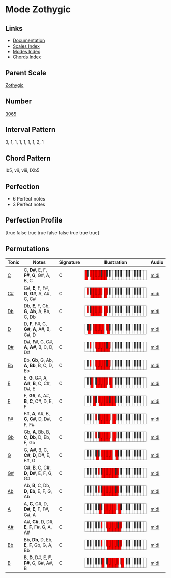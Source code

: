 # Mode Zothygic

## Links

- [Documentation](README.md)
- [Scales Index](Scales.md)
- [Modes Index](Modes.md)
- [Chords Index](Chords.md)

## Parent Scale

[Zothygic](ScaleZothygic.md)

## Number

[3065](https://ianring.com/musictheory/scales/3065)

## Interval Pattern

3, 1, 1, 1, 1, 1, 1, 2, 1

## Chord Pattern

Ib5, vii, viii, IXb5

## Perfection

- 6 Perfect notes
- 3 Perfect notes

## Perfection Profile

[true false true true false false true true true]

## Permutations

| Tonic | Notes | Signature | Illustration | Audio |
|-------|-------|-----------|--------------|-------|
| [C](ModeCNaturalZothygic.md) | C, **D#**, E, F, **F#**, **G**, G#, A, B, C | C | ![CNaturalZothygic](ModeCNaturalZothygic.png) | [midi](https://github.com/edipermadi/music/blob/main/docs/ModeCNaturalZothygic.mid?raw=true) |
| [C#](ModeCSharpZothygic.md) | C#, **E**, F, F#, **G**, **G#**, A, A#, C, C# | C | ![CSharpZothygic](ModeCSharpZothygic.png) | [midi](https://github.com/edipermadi/music/blob/main/docs/ModeCSharpZothygic.mid?raw=true) |
| [Db](ModeDFlatZothygic.md) | Db, **E**, F, Gb, **G**, **Ab**, A, Bb, C, Db | C | ![DFlatZothygic](ModeDFlatZothygic.png) | [midi](https://github.com/edipermadi/music/blob/main/docs/ModeDFlatZothygic.mid?raw=true) |
| [D](ModeDNaturalZothygic.md) | D, **F**, F#, G, **G#**, **A**, A#, B, C#, D | C | ![DNaturalZothygic](ModeDNaturalZothygic.png) | [midi](https://github.com/edipermadi/music/blob/main/docs/ModeDNaturalZothygic.mid?raw=true) |
| [D#](ModeDSharpZothygic.md) | D#, **F#**, G, G#, **A**, **A#**, B, C, D, D# | C | ![DSharpZothygic](ModeDSharpZothygic.png) | [midi](https://github.com/edipermadi/music/blob/main/docs/ModeDSharpZothygic.mid?raw=true) |
| [Eb](ModeEFlatZothygic.md) | Eb, **Gb**, G, Ab, **A**, **Bb**, B, C, D, Eb | C | ![EFlatZothygic](ModeEFlatZothygic.png) | [midi](https://github.com/edipermadi/music/blob/main/docs/ModeEFlatZothygic.mid?raw=true) |
| [E](ModeENaturalZothygic.md) | E, **G**, G#, A, **A#**, **B**, C, C#, D#, E | C | ![ENaturalZothygic](ModeENaturalZothygic.png) | [midi](https://github.com/edipermadi/music/blob/main/docs/ModeENaturalZothygic.mid?raw=true) |
| [F](ModeFNaturalZothygic.md) | F, **G#**, A, A#, **B**, **C**, C#, D, E, F | C | ![FNaturalZothygic](ModeFNaturalZothygic.png) | [midi](https://github.com/edipermadi/music/blob/main/docs/ModeFNaturalZothygic.mid?raw=true) |
| [F#](ModeFSharpZothygic.md) | F#, **A**, A#, B, **C**, **C#**, D, D#, F, F# | C | ![FSharpZothygic](ModeFSharpZothygic.png) | [midi](https://github.com/edipermadi/music/blob/main/docs/ModeFSharpZothygic.mid?raw=true) |
| [Gb](ModeGFlatZothygic.md) | Gb, **A**, Bb, B, **C**, **Db**, D, Eb, F, Gb | C | ![GFlatZothygic](ModeGFlatZothygic.png) | [midi](https://github.com/edipermadi/music/blob/main/docs/ModeGFlatZothygic.mid?raw=true) |
| [G](ModeGNaturalZothygic.md) | G, **A#**, B, C, **C#**, **D**, D#, E, F#, G | C | ![GNaturalZothygic](ModeGNaturalZothygic.png) | [midi](https://github.com/edipermadi/music/blob/main/docs/ModeGNaturalZothygic.mid?raw=true) |
| [G#](ModeGSharpZothygic.md) | G#, **B**, C, C#, **D**, **D#**, E, F, G, G# | C | ![GSharpZothygic](ModeGSharpZothygic.png) | [midi](https://github.com/edipermadi/music/blob/main/docs/ModeGSharpZothygic.mid?raw=true) |
| [Ab](ModeAFlatZothygic.md) | Ab, **B**, C, Db, **D**, **Eb**, E, F, G, Ab | C | ![AFlatZothygic](ModeAFlatZothygic.png) | [midi](https://github.com/edipermadi/music/blob/main/docs/ModeAFlatZothygic.mid?raw=true) |
| [A](ModeANaturalZothygic.md) | A, **C**, C#, D, **D#**, **E**, F, F#, G#, A | C | ![ANaturalZothygic](ModeANaturalZothygic.png) | [midi](https://github.com/edipermadi/music/blob/main/docs/ModeANaturalZothygic.mid?raw=true) |
| [A#](ModeASharpZothygic.md) | A#, **C#**, D, D#, **E**, **F**, F#, G, A, A# | C | ![ASharpZothygic](ModeASharpZothygic.png) | [midi](https://github.com/edipermadi/music/blob/main/docs/ModeASharpZothygic.mid?raw=true) |
| [Bb](ModeBFlatZothygic.md) | Bb, **Db**, D, Eb, **E**, **F**, Gb, G, A, Bb | C | ![BFlatZothygic](ModeBFlatZothygic.png) | [midi](https://github.com/edipermadi/music/blob/main/docs/ModeBFlatZothygic.mid?raw=true) |
| [B](ModeBNaturalZothygic.md) | B, **D**, D#, E, **F**, **F#**, G, G#, A#, B | C | ![BNaturalZothygic](ModeBNaturalZothygic.png) | [midi](https://github.com/edipermadi/music/blob/main/docs/ModeBNaturalZothygic.mid?raw=true) |
